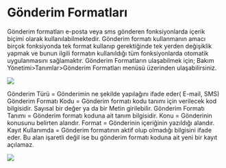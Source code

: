 # Gönderim Formatları

Gönderim formatları e-posta veya sms gönderen fonksiyonlarda içerik biçimi olarak kullanılabilmektedir. 
Gönderim formatı kullanmanın amacı birçok fonksiyonda tek format kullanıp gerektiğinde tek yerden değişiklik yapmak ve bunun ilgili formatın kullanıldığı tüm fonksiyonlarda otomatik uygulanmasını sağlamaktır.
Gönderim Formatların ulaşabilmek için;
Bakım Yönetimi>Tanımlar>Gönderim Formatları menüsü üzerinden ulaşabilirsiniz.



![](https://docsbimser.blob.core.windows.net/imagecontainer/gönderim%20formatı-d64e2483-d39b-4272-ba16-2254eb22bc18.png)

Gönderim Türü = Gönderimin  ne şekilde yapılağını ifade eder( E-mail, SMS)
Gönderim Formatı Kodu =  Gönderim formatı  kodu tanımı  için verilecek kod bilgisidir.  Sayısal bir değer ya da bir Metin girilebilir.
Gönderim Formatı Tanımı = Gönderim formatı koduna  ait tanım bilgisidir.
Konu = Gönderinin konusunu belirten alandır.
Format = Gönderinin içeriğinin yazıldığı alandır.
Kayıt Kullanımda = Gönderim formatının aktif olup olmadığı bilgisini ifade eder. Bu alan işaretli değil ise bu gönderim formatı  koduna ait yeni bir kayıt açılamaz.


![](https://docsbimser.blob.core.windows.net/imagecontainer/gönderim%20formatı%20ekleme-77172139-c92e-4099-bb0d-bdec42f27e51.png)